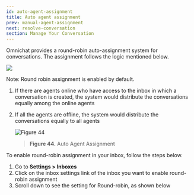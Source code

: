 ```yaml
---
id: auto-agent-assignment
title: Auto agent assignment
prev: manual-agent-assignment
next: resolve-conversation
section: Manage Your Conversation
---
```


Omnichat provides a round-robin auto-assignment system for conversations. The assignment follows the logic mentioned below.

<div className="info">
        <img className="borderless" src="/assets/images/icon-info.svg" />
        <p>
            Note: Round robin assignment is enabled by default.
        </p>
    </div>

1. If there are agents online who have access to the inbox in which a conversation is created, the system would distribute the conversations equally among the online agents
2. If all the agents are offline, the system would distribute the conversations equally to all agents

    ![Figure 44](/assets/images/products/kata-omnichat/image44.webp)

    > **Figure 44.** Auto Agent Assignment

To enable round-robin assignment in your inbox, follow the steps below.

1. Go to **Settings > Inboxes**
2. Click on the inbox settings link of the inbox you want to enable round-robin assignment
3. Scroll down to see the setting for Round-robin, as shown below

